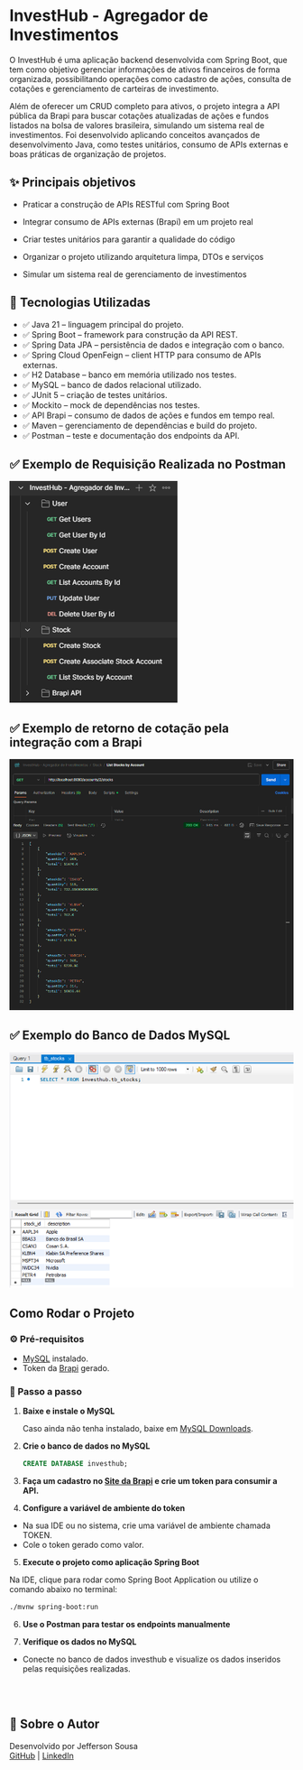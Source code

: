 # InvestHub - Agregador de Investimentos

O InvestHub é uma aplicação backend desenvolvida com Spring Boot, que tem como objetivo gerenciar informações de ativos financeiros de forma organizada, possibilitando operações como cadastro de ações, consulta de cotações e gerenciamento de carteiras de investimento.

Além de oferecer um CRUD completo para ativos, o projeto integra a API pública da Brapi para buscar cotações atualizadas de ações e fundos listados na bolsa de valores brasileira, simulando um sistema real de investimentos. Foi desenvolvido aplicando conceitos avançados de desenvolvimento Java, como testes unitários, consumo de APIs externas e boas práticas de organização de projetos.

## ✨ Principais objetivos

- Praticar a construção de APIs RESTful com Spring Boot

- Integrar consumo de APIs externas (Brapi) em um projeto real

- Criar testes unitários para garantir a qualidade do código

- Organizar o projeto utilizando arquitetura limpa, DTOs e serviços

- Simular um sistema real de gerenciamento de investimentos

## 🚀 Tecnologias Utilizadas

- ✅ Java 21 – linguagem principal do projeto.
- ✅ Spring Boot – framework para construção da API REST.
- ✅ Spring Data JPA – persistência de dados e integração com o banco.
- ✅ Spring Cloud OpenFeign – client HTTP para consumo de APIs externas.
- ✅ H2 Database – banco em memória utilizado nos testes.
- ✅ MySQL – banco de dados relacional utilizado.
- ✅ JUnit 5 – criação de testes unitários.
- ✅ Mockito – mock de dependências nos testes.
- ✅ API Brapi – consumo de dados de ações e fundos em tempo real.
- ✅ Maven – gerenciamento de dependências e build do projeto.
- ✅ Postman – teste e documentação dos endpoints da API.

## ✅ Exemplo de Requisição Realizada no Postman
![Dashboard do projeto](docs/images/Postman/Postman%20endpoints.png)

## ✅ Exemplo de retorno de cotação pela integração com a Brapi
![Dashboard do projeto](docs/images/Postman/GET%20-%20List%20Stocks%20By%20Account.png)

## ✅ Exemplo do Banco de Dados MySQL
![Dashboard do projeto](docs/images/MySQL/tb_stocks.png)

## Como Rodar o Projeto

### ⚙️ Pré-requisitos

- [MySQL](https://dev.mysql.com/downloads/) instalado.
- Token da [Brapi](https://brapi.dev/?linkId=lp_334200&sourceId=buildrun&tenantId=brapi) gerado.

### 📝 Passo a passo

1. **Baixe e instale o MySQL**

   Caso ainda não tenha instalado, baixe em [MySQL Downloads](https://dev.mysql.com/downloads/).

2. **Crie o banco de dados no MySQL**

   ```sql
   CREATE DATABASE investhub;

3. **Faça um cadastro no [Site da Brapi](https://brapi.dev/?linkId=lp_334200&sourceId=buildrun&tenantId=brapi) e crie um token para consumir a API.** 

4. **Configure a variável de ambiente do token**

- Na sua IDE ou no sistema, crie uma variável de ambiente chamada TOKEN.
- Cole o token gerado como valor.

5. **Execute o projeto como aplicação Spring Boot**

Na IDE, clique para rodar como Spring Boot Application ou utilize o comando abaixo no terminal:
```bash
./mvnw spring-boot:run
```
6. **Use o Postman para testar os endpoints manualmente**

7. **Verifique os dados no MySQL**

- Conecte no banco de dados investhub e visualize os dados inseridos pelas requisições realizadas.


<br><br>

## 🙋 Sobre o Autor


Desenvolvido por Jefferson Sousa  
[GitHub](https://github.com/JeffSSousa) | [LinkedIn](https://www.linkedin.com/in/jefferson-sousa-8b93a81a2/)